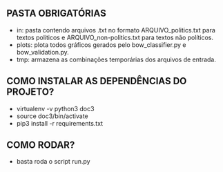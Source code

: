 ## PASTA OBRIGATÓRIAS
- in: pasta contendo arquivos .txt no formato ARQUIVO_politics.txt para textos políticos e ARQUIVO_non-politics.txt para textos não políticos.
- plots: plota todos gráficos gerados pelo bow_classifier.py e bow_validation.py.
- tmp: armazena as combinações temporárias dos arquivos de entrada.
## COMO INSTALAR AS DEPENDÊNCIAS DO PROJETO?
- virtualenv -v python3 doc3
- source doc3/bin/activate
- pip3 install -r requirements.txt
## COMO RODAR?
- basta roda o script run.py

